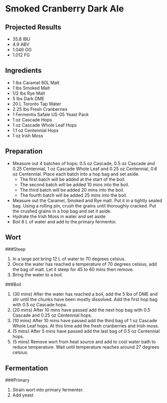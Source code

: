Smoked Cranberry Dark Ale
=========================

Projected Results
-----------------
 * 35.8 IBU
 * 4.9 ABV
 * 1.046 OG
 * 1.012 FG

Ingredients
-----------
 * 1 lbs Caramel 60L Malt
 * 1 lbs Smoked Malt
 * 1/2 lbs Rye Malt
 * 5 lbs Dark DME
 * 20 L Toronto Tap Water
 * 2.25 lbs Fresh Cranberries
 * 1 Fermentis Safale US-05 Yeast Pack
 * 1 oz Cascade Hops
 * 1 oz Cascade Whole Leaf Hops
 * 1.1 oz Centennial Hops
 * 1 oz Irish Moss
 
Preparation
-----------
 * Measure out 4 batches of hops: 0.5 oz Cascade, 0.5 oz Cascade and 0.25 Centennial, 1 oz Cascade Whole Leaf and 0.25 oz Centennial, 0.6 oz Centennial. Place each batch into a hop bag and set aside.
   * The first batch will be added at the start of the boil. 
   * The second batch will be added 10 mins into the boil. 
   * The third batch will be added 20 mins into the boil. 
   * The fourth batch will be added 25 mins into the boil.
 * Measure out the Caramel, Smoked and Rye malt. Put it in a tightly sealed bag. Using a rolling pin, crush the grains until thoroughly cracked. Put the crushed grains in a hop bag and set it aside.
 * Hydrate the Irish Moss in water and set aside
 * Boil 8 L of water and add to the primary fermentor.

Wort
----
###Steep
1. In a large pot bring 12 L of water to 70 degrees celsius.
2. Once the water has reached a temperature of 70 degrees celsius, add the bag of malt. Let it steep for 45 to 60 mins then remove.
3. Bring the water to a boil.

###Boil
1. (30 mins) After the water has reached a boil, add the 5 lbs of DME and stir until the chunks have been mostly dissolved. Add the first hop bag with 0.5 oz Cascade hops. 
2. (20 mins) After 10 mins have passed add the next hop bag with 0.5 Cascade and 0.25 oz Centennial hops.
3. (10 mins) After 10 mins have passed add the third bag of 1 oz Cascade Whole Leaf hops. At this time add the fresh cranberries and Irish moss.
4. (5 mins) After 5 mins have passed add the last bag of 0.5 oz Centennial hops.
5. (5 mins) Remove wort from heat source and add to cool water bath to reduce temperature. Wait until temperature reaches around 27 degrees celsius.

Fermentation
------------
###Primary
1. Strain wort into primary fermenter.
2. Add yeast
